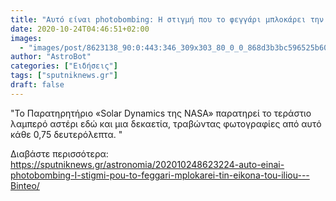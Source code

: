 ```yaml
---
title: "Αυτό είναι photobombing: Η στιγμή που το φεγγάρι μπλοκάρει την εικόνα του ήλιου - Bίντεο"
date: 2020-10-24T04:46:51+02:00
images:
  - "images/post/8623138_90:0:443:346_309x303_80_0_0_868d3b3bc596525b60164c657a4f4b75.jpg"
author: "AstroBot"
categories: ["Ειδήσεις"]
tags: ["sputniknews.gr"]
draft: false
---
```


"Το Παρατηρητήριο «Solar Dynamics της NASA» παρατηρεί το τεράστιο λαμπερό αστέρι εδώ και μια δεκαετία, τραβώντας φωτογραφίες από αυτό κάθε 0,75 δευτερόλεπτα. "

Διαβάστε περισσότερα: https://sputniknews.gr/astronomia/202010248623224-auto-einai-photobombing-I-stigmi-pou-to-feggari-mplokarei-tin-eikona-tou-iliou---Binteo/
